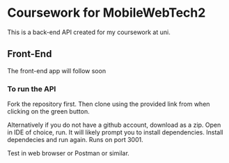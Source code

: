 # Coursework for MobileWebTech2

This is a back-end API created for my coursework at uni.

## Front-End

The front-end app will follow soon

### To run the API
Fork the repository first. Then clone using the provided link from when clicking on the
green button. 

Alternatively if you do not have a github account, download as a zip.
Open in IDE of choice, run. It will likely prompt you to install dependencies. Install dependecies
and run again. Runs on port 3001.

Test in web browser or Postman or similar.
